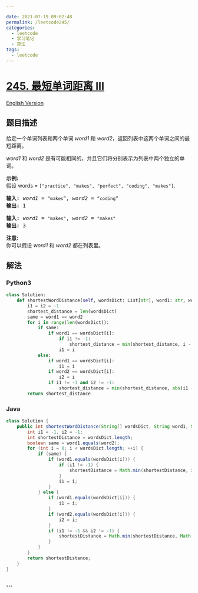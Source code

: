 ```yaml
---

date: 2021-07-19 09:02:48
permalink: /leetcode245/
categories:
  - leetcode
  - 学习笔记
  - 算法  
tags:
  - leetcode
---
```

# [245. 最短单词距离 III](https://leetcode-cn.com/problems/shortest-word-distance-iii)

[English Version](https://github.com/doocs/leetcode/blob/main/solution/0200-0299/0245.Shortest%20Word%20Distance%20III/README_EN.md)

## 题目描述

<!-- 这里写题目描述 -->

<p>给定一个单词列表和两个单词 <em>word1</em> 和 <em>word2</em>，返回列表中这两个单词之间的最短距离。</p>

<p><em>word1</em> 和 <em>word2</em>&nbsp;是有可能相同的，并且它们将分别表示为列表中两个独立的单词。</p>

<p><strong>示例:</strong><br>
假设 words = <code>[&quot;practice&quot;, &quot;makes&quot;, &quot;perfect&quot;, &quot;coding&quot;, &quot;makes&quot;]</code>.</p>

<pre><strong>输入:</strong> <em>word1</em> = <code>&ldquo;makes&rdquo;</code>, <em>word2</em> = <code>&ldquo;coding&rdquo;</code>
<strong>输出:</strong> 1
</pre>

<pre><strong>输入:</strong> <em>word1</em> = <code>&quot;makes&quot;</code>, <em>word2</em> = <code>&quot;makes&quot;</code>
<strong>输出:</strong> 3
</pre>

<p><strong>注意:</strong><br>
你可以假设 <em>word1</em> 和 <em>word2</em> 都在列表里。</p>


## 解法

<!-- 这里可写通用的实现逻辑 -->

<!-- tabs:start -->

### **Python3**

<!-- 这里可写当前语言的特殊实现逻辑 -->

```python
class Solution:
    def shortestWordDistance(self, wordsDict: List[str], word1: str, word2: str) -> int:
        i1 = i2 = -1
        shortest_distance = len(wordsDict)
        same = word1 == word2
        for i in range(len(wordsDict)):
            if same:
                if word1 == wordsDict[i]:
                    if i1 != -1:
                        shortest_distance = min(shortest_distance, i - i1)
                    i1 = i
            else:
                if word1 == wordsDict[i]:
                    i1 = i
                if word2 == wordsDict[i]:
                    i2 = i
                if i1 != -1 and i2 != -1:
                    shortest_distance = min(shortest_distance, abs(i1 - i2))
        return shortest_distance
```

### **Java**

<!-- 这里可写当前语言的特殊实现逻辑 -->

```java
class Solution {
    public int shortestWordDistance(String[] wordsDict, String word1, String word2) {
        int i1 = -1, i2 = -1;
        int shortestDistance = wordsDict.length;
        boolean same = word1.equals(word2);
        for (int i = 0; i < wordsDict.length; ++i) {
            if (same) {
                if (word1.equals(wordsDict[i])) {
                    if (i1 != -1) {
                        shortestDistance = Math.min(shortestDistance, i - i1);
                    }
                    i1 = i;
                }
            } else {
                if (word1.equals(wordsDict[i])) {
                    i1 = i;
                }
                if (word2.equals(wordsDict[i])) {
                    i2 = i;
                }
                if (i1 != -1 && i2 != -1) {
                    shortestDistance = Math.min(shortestDistance, Math.abs(i1 - i2));
                }
            }
        }
        return shortestDistance;
    }
}
```

### **...**

```

```

<!-- tabs:end -->
